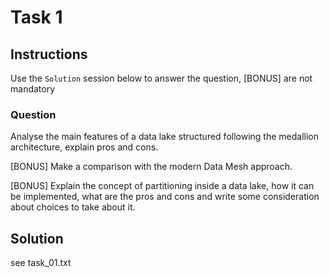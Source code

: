 # Task 1

## Instructions

Use the `Solution` session below to answer the question, [BONUS] are not mandatory

### Question

Analyse the main features of a data lake structured following the medallion architecture, explain pros and cons.

[BONUS] Make a comparison with the modern Data Mesh approach.

[BONUS] Explain the concept of partitioning inside a data lake, how it can be implemented, what are the pros and cons and write some consideration about choices to take about it.

## Solution

see task_01.txt